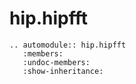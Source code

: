 # hip.hipfft

```{eval-rst}
.. automodule:: hip.hipfft
   :members:
   :undoc-members:
   :show-inheritance:

```
